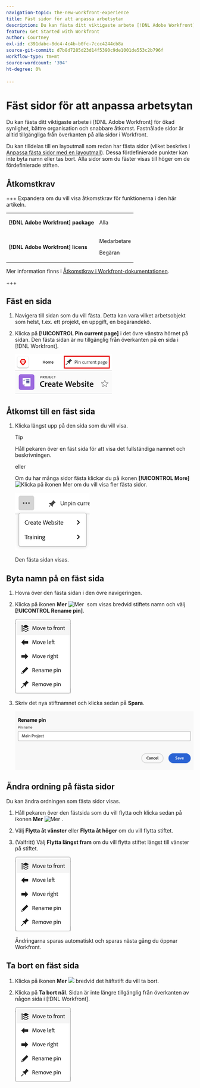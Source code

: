 ```yaml
---
navigation-topic: the-new-workfront-experience
title: Fäst sidor för att anpassa arbetsytan
description: Du kan fästa ditt viktigaste arbete [!DNL Adobe Workfront] för ökad synlighet, bättre ordning och snabbare åtkomst. Fastnålade sidor är alltid tillgängliga från överkanten på alla sidor i Workfront.
feature: Get Started with Workfront
author: Courtney
exl-id: c391dabc-8dc4-4c4b-b0fc-7ccc4244cb8a
source-git-commit: d7b8d7285d23d14f5390c9de1001de553c2b796f
workflow-type: tm+mt
source-wordcount: '394'
ht-degree: 0%

---
```


# Fäst sidor för att anpassa arbetsytan

<!-- Audited: 4/2025 -->

Du kan fästa ditt viktigaste arbete i [!DNL Adobe Workfront] för ökad synlighet, bättre organisation och snabbare åtkomst. Fastnålade sidor är alltid tillgängliga från överkanten på alla sidor i Workfront.

Du kan tilldelas till en layoutmall som redan har fästa sidor (vilket beskrivs i [Anpassa fästa sidor med en layoutmall](../../administration-and-setup/customize-workfront/use-layout-templates/customize-pinned-pages.md)). Dessa fördefinierade punkter kan inte byta namn eller tas bort. Alla sidor som du fäster visas till höger om de fördefinierade stiften.

## Åtkomstkrav

+++ Expandera om du vill visa åtkomstkrav för funktionerna i den här artikeln.

<table style="table-layout:auto"> 
 <col> 
 </col> 
 <col> 
 </col> 
 <tbody> 
  <tr> 
   <td role="rowheader"><strong>[!DNL Adobe Workfront] package</strong></td> 
   <td> <p>Alla</p> </td> 
  </tr> 
  <tr> 
   <td role="rowheader"><strong>[!DNL Adobe Workfront] licens</strong></td> 
   <td> <p>Medarbetare</p> 
     <p>Begäran</p>
   </td> 
  </tr> 
 </tbody> 
</table>

Mer information finns i [Åtkomstkrav i Workfront-dokumentationen](/help/quicksilver/administration-and-setup/add-users/access-levels-and-object-permissions/access-level-requirements-in-documentation.md).

+++

## Fäst en sida

1. Navigera till sidan som du vill fästa. Detta kan vara vilket arbetsobjekt som helst, t.ex. ett projekt, en uppgift, en begärandekö.

1. Klicka på **[!UICONTROL Pin current page]** i det övre vänstra hörnet på sidan. Den fästa sidan är nu tillgänglig från överkanten på en sida i [!DNL Workfront].

   ![Fäst den aktuella sidan](assets/pin-current-page-button.png)

## Åtkomst till en fäst sida

1. Klicka längst upp på den sida som du vill visa.

   >[!TIP]
   >
   >Håll pekaren över en fäst sida för att visa det fullständiga namnet och beskrivningen.

   eller

   Om du har många sidor fästa klickar du på ikonen **[!UICONTROL More]** ![Klicka på ikonen Mer](assets/more-icon.png) om du vill visa fler fästa sidor.

   ![Visa fler fästa sidor](assets/display-pinned-pages.png)

   Den fästa sidan visas.

## Byta namn på en fäst sida

1. Hovra över den fästa sidan i den övre navigeringen.
1. Klicka på ikonen **Mer** ![Mer &#x200B;](assets/more-icon.png) som visas bredvid stiftets namn och välj **[!UICONTROL Rename pin]**.

   ![Byt namn på stiftet](assets/pin-menu.png)

1. Skriv det nya stiftnamnet och klicka sedan på **Spara**.

   ![Klicka på bockmarkeringen för att byta namn på stiftet](assets/rename-pin-dialog-box.png)


## Ändra ordning på fästa sidor

Du kan ändra ordningen som fästa sidor visas.

1. Håll pekaren över den fästsida som du vill flytta och klicka sedan på ikonen **Mer** ![Mer](assets/more-icon.png) .
1. Välj **Flytta åt vänster** eller **Flytta åt höger** om du vill flytta stiftet.
1. (Valfritt) Välj **Flytta längst fram** om du vill flytta stiftet längst till vänster på stiftet.

   ![flytta punkter](assets/pin-menu.png)

   Ändringarna sparas automatiskt och sparas nästa gång du öppnar Workfront.

## Ta bort en fäst sida

1. Klicka på ikonen **Mer** ![](assets/more-icon.png) bredvid det häftstift du vill ta bort.
1. Klicka på **Ta bort nål**. Sidan är inte längre tillgänglig från överkanten av någon sida i [!DNL Workfront].

   ![Ta bort stift](assets/pin-menu.png)


